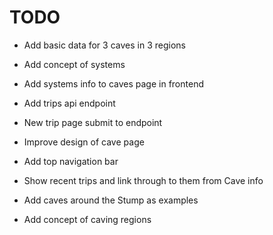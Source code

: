# TODO

* Add basic data for 3 caves in 3 regions
* Add concept of systems
* Add systems info to caves page in frontend

* Add trips api endpoint
* New trip page submit to endpoint

* Improve design of cave page

* Add top navigation bar

* Show recent trips and link through to them from Cave info

* Add caves around the Stump as examples


* Add concept of caving regions